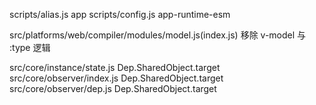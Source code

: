 scripts/alias.js   app
scripts/config.js  app-runtime-esm

src/platforms/web/compiler/modules/model.js(index.js) 移除 v-model 与 :type 逻辑

src/core/instance/state.js Dep.SharedObject.target
src/core/observer/index.js Dep.SharedObject.target
src/core/observer/dep.js Dep.SharedObject.target